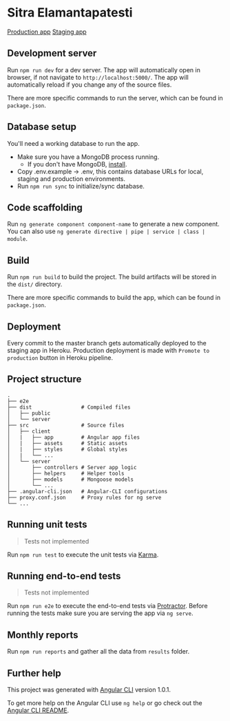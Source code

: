 # Sitra Elamantapatesti

[Production app](https://elamantapatesti.sitra.fi/)
[Staging app](https://sitra-elamantapatesti.herokuapp.com/)

## Development server

Run `npm run dev` for a dev server. The app will automatically open in browser, if not navigate to `http://localhost:5000/`. The app will automatically reload if you change any of the source files.

There are more specific commands to run the server, which can be found in `package.json`.

## Database setup

You'll need a working database to run the app.
- Make sure you have a MongoDB process running.
    - If you don't have MongoDB, [install](https://www.mongodb.com/).
- Copy .env.example -> .env, this contains database URLs for local, staging and production environments.
- Run `npm run sync` to initialize/sync database.

## Code scaffolding

Run `ng generate component component-name` to generate a new component. You can also use `ng generate directive | pipe | service | class | module`.

## Build

Run `npm run build` to build the project. The build artifacts will be stored in the `dist/` directory.

There are more specific commands to build the app, which can be found in `package.json`.

## Deployment

Every commit to the master branch gets automatically deployed to the staging app in Heroku.
Production deployment is made with `Promote to production` button in Heroku pipeline.

## Project structure

```
.
├── e2e
├── dist                # Compiled files
│   ├── public
│   └── server
├── src                 # Source files
│   ├── client          
│   |   ├── app         # Angular app files
│   |   ├── assets      # Static assets
│   |   ├── styles      # Global styles
│   |   └── ...
│   └── server         
│       ├── controllers # Server app logic
│       ├── helpers     # Helper tools
│       ├── models      # Mongoose models
│       └── ...
├── .angular-cli.json   # Angular-CLI configurations
├── proxy.conf.json     # Proxy rules for ng serve
└── ...
```

## Running unit tests

> Tests not implemented

Run `npm run test` to execute the unit tests via [Karma](https://karma-runner.github.io).

## Running end-to-end tests

> Tests not implemented

Run `npm run e2e` to execute the end-to-end tests via [Protractor](http://www.protractortest.org/).
Before running the tests make sure you are serving the app via `ng serve`.

## Monthly reports

Run `npm run reports` and gather all the data from `results` folder.

## Further help

This project was generated with [Angular CLI](https://github.com/angular/angular-cli) version 1.0.1.

To get more help on the Angular CLI use `ng help` or go check out the [Angular CLI README](https://github.com/angular/angular-cli/blob/master/README.md).

